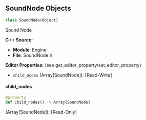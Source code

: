 ## SoundNode Objects

```python
class SoundNode(Object)
```

Sound Node

**C++ Source:**

- **Module**: Engine
- **File**: SoundNode.h

**Editor Properties:** (see get_editor_property/set_editor_property)

- ``child_nodes`` (Array[SoundNode]):  [Read-Write]

<a id="unreal.SoundNode.child_nodes"></a>

#### child_nodes

```python
@property
def child_nodes() -> Array[SoundNode]
```

(Array[SoundNode]):  [Read-Only]

<a id="unreal.SoundNodeModulatorContinuous"></a>